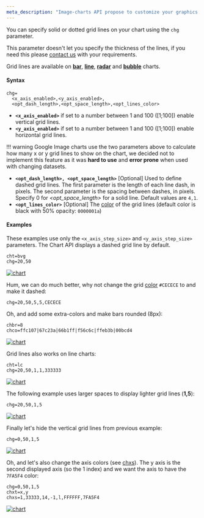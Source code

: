```yaml
---
meta_description: "Image-charts API propose to customize your graphics as for example with grid line. This documentation shows you how to use the API url parameters to generate a chart."
---
```

You can specify solid or dotted grid lines on your chart using the `chg` parameter.

This parameter doesn't let you specify the thickness of the lines, if you need this please [contact us](mailto:support@image-charts.com) with your requirements. 

Grid lines are available on **[bar](/bar-charts)**, **[line](/line-charts)**, **[radar](/radar-charts)** and **[bubble](/bubble-charts)** charts.

 <!-- For more ways to make lines across your chart, see shape markers (chm type h, H, v, or V), range markers (chm), and axis tick marks (chxtc). -->

#### Syntax

```
chg=
  <x_axis_enabled>,<y_axis_enabled>,
  <opt_dash_length>,<opt_space_length>,<opt_lines_color>
```

<!-- <opt_x_offset>,<opt_y_offset> -->

- **`<x_axis_enabled>`** if set to a number between 1 and 100 ([1;100]) enable vertical grid lines.
- **`<y_axis_enabled>`** if set to a number between 1 and 100 ([1;100]) enable horizontal grid lines.

!!! warning
    Google Image charts use the two parameters above to calculate how many x or y grid lines to show on the chart, we decided not to implement this feature as it was **hard to use** and **error prone** when used with changing datasets.


- **`<opt_dash_length>, <opt_space_length>`** [Optional] Used to define dashed grid lines. The first parameter is the length of each line dash, in pixels. The second parameter is the spacing between dashes, in pixels. Specify 0 for *<opt_space_length>* for a solid line. Default values are `4,1`.
- **`<opt_lines_color>`** [Optional] The [color](/reference/color-format/) of the grid lines (default color is black with 50% opacity: `0000001a`)

<!-- - **`<opt_x_offset>,<opt_y_offset>`** [Optional] The number of units, according to the chart scale, to offset the x and y grid lines, respectively. Can be positive or negative values. If you specify this value, you must also specify all preceding values. Default values are 0,0. -->

#### Examples

These examples use only the `<x_axis_step_size>` and `<y_axis_step_size>` parameters. The Chart API displays a dashed grid line by default.



```
cht=bvg
chg=20,50
```

[![chart](https://image-charts.com/chart?chco=76A4FB&chd=t%3A50%2C30%2C10%2C60%2C65%2C90&chg=20%2C50&chls=2.0%2C0.0%2C0.0&chs=700x200&cht=bvg&chxl=0%3A%7C0%7C1%7C2%7C3%7C4%7C5%7C&chxr=1%2C0%2C100%2C25&chxt=x%2Cy&icac=documentation&icretina=1&ichm=dca20a51a1de4d6f4f93bcf1435eace9c38a8cb64627d14191cebd8fd6d1ea57)](https://editor.image-charts.com/chart?chco=76A4FB&chd=t%3A50%2C30%2C10%2C60%2C65%2C90&chg=20%2C50&chls=2.0%2C0.0%2C0.0&chs=700x200&cht=bvg&chxl=0%3A%7C0%7C1%7C2%7C3%7C4%7C5%7C&chxr=1%2C0%2C100%2C25&chxt=x%2Cy&icac=documentation&icretina=1&ichm=dca20a51a1de4d6f4f93bcf1435eace9c38a8cb64627d14191cebd8fd6d1ea57)

Hum, we can do much better, why not change the grid [color](/reference/color-format) `#CECECE` to and make it dashed:

```
chg=20,50,5,5,CECECE
```

Oh, and add some extra-colors and make bars rounded (8px):

```
chbr=8
chco=ffc107|67c23a|66b1ff|f56c6c|ffeb3b|00bcd4
```


[![chart](https://image-charts.com/chart?chbr=8&chco=ffc107%7C67c23a%7C66b1ff%7Cf56c6c%7Cffeb3b%7C00bcd4&chd=t%3A50%2C30%2C10%2C60%2C65%2C90&chg=20%2C50%2C5%2C5%2CCECECE&chls=2.0%2C0.0%2C0.0&chs=700x200&cht=bvg&chxl=0%3A%7C0%7C1%7C2%7C3%7C4%7C5%7C&chxr=1%2C0%2C100%2C25&chxt=x%2Cy&icac=documentation&icretina=1&ichm=d993d06aa120bbb24b98b45afd98da0d851ff39b3cf9607375aacba0768afc97)](https://editor.image-charts.com/chart?chbr=8&chco=ffc107%7C67c23a%7C66b1ff%7Cf56c6c%7Cffeb3b%7C00bcd4&chd=t%3A50%2C30%2C10%2C60%2C65%2C90&chg=20%2C50%2C5%2C5%2CCECECE&chls=2.0%2C0.0%2C0.0&chs=700x200&cht=bvg&chxl=0%3A%7C0%7C1%7C2%7C3%7C4%7C5%7C&chxr=1%2C0%2C100%2C25&chxt=x%2Cy&icac=documentation&icretina=1&ichm=d993d06aa120bbb24b98b45afd98da0d851ff39b3cf9607375aacba0768afc97)

Grid lines also works on line charts:

```
cht=lc
chg=20,50,1,1,333333
```

[![chart](https://image-charts.com/chart?chco=009688&chd=s%3AcEAELFJHHHKUju9uuXUcd&chg=20%2C50%2C1%2C1%2C333333&chls=2.0%2C0.0%2C0.0&chs=700x200&cht=lc&chxr=0%2C0%2C20%2C1%7C1%2C0%2C100%2C20&chxt=x%2Cy&icac=documentation&icretina=1&ichm=77082d0eaec0281622dde62cc8e79f30e4e648c336a98e8aef8f531ba882699e)](https://editor.image-charts.com/chart?chco=009688&chd=s%3AcEAELFJHHHKUju9uuXUcd&chg=20%2C50%2C1%2C1%2C333333&chls=2.0%2C0.0%2C0.0&chs=700x200&cht=lc&chxr=0%2C0%2C20%2C1%7C1%2C0%2C100%2C20&chxt=x%2Cy&icac=documentation&icretina=1&ichm=77082d0eaec0281622dde62cc8e79f30e4e648c336a98e8aef8f531ba882699e)


The following example uses larger spaces to display lighter grid lines (**1,5**):

```
chg=20,50,1,5
```

[![chart](https://image-charts.com/chart?chco=76A4FB&chd=s%3AcEAELFJHHHKUju9uuXUcd&chg=20%2C50%2C1%2C5&chls=2.0%2C0.0%2C0.0&chs=700x200&cht=lc&chxr=0%2C0%2C20%2C1%7C1%2C0%2C100%2C20&chxt=x%2Cy&icac=documentation&icretina=1&ichm=2b1c0bc4047dfe316edbf5d0e1f40d4ea829001e29e55bb9395fa1d0bb6061f4)](https://editor.image-charts.com/chart?chco=76A4FB&chd=s%3AcEAELFJHHHKUju9uuXUcd&chg=20%2C50%2C1%2C5&chls=2.0%2C0.0%2C0.0&chs=700x200&cht=lc&chxr=0%2C0%2C20%2C1%7C1%2C0%2C100%2C20&chxt=x%2Cy&icac=documentation&icretina=1&ichm=2b1c0bc4047dfe316edbf5d0e1f40d4ea829001e29e55bb9395fa1d0bb6061f4)


Finally let's hide the vertical grid lines from previous example:

```
chg=0,50,1,5
```

[![chart](https://image-charts.com/chart?chco=76A4FB&chd=s%3AcEAELFJHHHKUju9uuXUcd&chg=0%2C50%2C1%2C5&chls=2.0%2C0.0%2C0.0&chs=700x200&cht=lc&chxr=0%2C0%2C20%2C1%7C1%2C0%2C100%2C20&chxt=x%2Cy&icac=documentation&icretina=1&ichm=bfc6f739dab89fa762369495741fdefeecd847a3bd39cb54b35fa91ba4d487de)](https://editor.image-charts.com/chart?chco=76A4FB&chd=s%3AcEAELFJHHHKUju9uuXUcd&chg=0%2C50%2C1%2C5&chls=2.0%2C0.0%2C0.0&chs=700x200&cht=lc&chxr=0%2C0%2C20%2C1%7C1%2C0%2C100%2C20&chxt=x%2Cy&icac=documentation&icretina=1&ichm=bfc6f739dab89fa762369495741fdefeecd847a3bd39cb54b35fa91ba4d487de)

Oh, and let's also change the axis colors (see [chxs](/reference/chart-axis/#axis-label-styles)). The y axis is the second displayed axis (so the 1 index) and we want the axis to have the `7FA5F4` color:

```
chg=0,50,1,5
chxt=x,y
chxs=1,33333,14,-1,l,FFFFFF,7FA5F4
```

[![chart](https://image-charts.com/chart?chco=76A4FB&chd=s%3AcEAELFJHHHKUju9uuXUcd&chg=0%2C50%2C1%2C5&chls=2.0%2C0.0%2C0.0&chs=700x200&cht=lc&chxr=0%2C0%2C20%2C1%7C1%2C0%2C100%2C20&chxs=1%2C33333%2C14%2C-1%2Cl%2CFFFFFF%2C7FA5F4&chxt=x%2Cy&icac=documentation&icretina=1&ichm=2b4dc673bbcba70fe8e739805e52a41a62a1038a85dc6706dd8182bb2da5492e)](https://editor.image-charts.com/chart?chco=76A4FB&chd=s%3AcEAELFJHHHKUju9uuXUcd&chg=0%2C50%2C1%2C5&chls=2.0%2C0.0%2C0.0&chs=700x200&cht=lc&chxr=0%2C0%2C20%2C1%7C1%2C0%2C100%2C20&chxs=1%2C33333%2C14%2C-1%2Cl%2CFFFFFF%2C7FA5F4&chxt=x%2Cy&icac=documentation&icretina=1&ichm=2b4dc673bbcba70fe8e739805e52a41a62a1038a85dc6706dd8182bb2da5492e)
